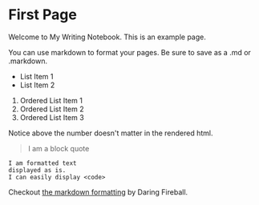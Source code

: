 # First Page

Welcome to My Writing Notebook.  This is an example page.

You can use markdown to format your pages.  Be sure to save as a .md or .markdown.  

* List Item 1
* List Item 2

1. Ordered List Item 1
2. Ordered List Item 2
4. Ordered List Item 3

Notice above the number doesn't matter in the rendered html.

> I am a block quote

    I am formatted text
    displayed as is.
    I can easily display <code>

Checkout [the markdown formatting](https://daringfireball.net/projects/markdown/syntax) by Daring Fireball.

